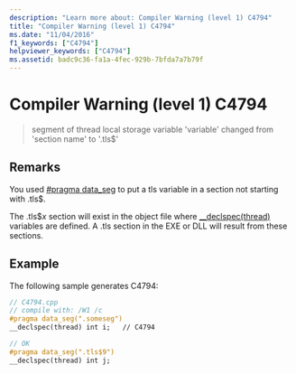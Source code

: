 ```yaml
---
description: "Learn more about: Compiler Warning (level 1) C4794"
title: "Compiler Warning (level 1) C4794"
ms.date: "11/04/2016"
f1_keywords: ["C4794"]
helpviewer_keywords: ["C4794"]
ms.assetid: badc9c36-fa1a-4fec-929b-7bfda7a7b79f
---
```

# Compiler Warning (level 1) C4794

> segment of thread local storage variable 'variable' changed from 'section name' to '.tls$'

## Remarks

You used [#pragma data_seg](../../preprocessor/data-seg.md) to put a tls variable in a section not starting with .tls$.

The .tls$*x* section will exist in the object file where [__declspec(thread)](../../cpp/thread.md) variables are defined. A .tls section in the EXE or DLL will result from these sections.

## Example

The following sample generates C4794:

```cpp
// C4794.cpp
// compile with: /W1 /c
#pragma data_seg(".someseg")
__declspec(thread) int i;   // C4794

// OK
#pragma data_seg(".tls$9")
__declspec(thread) int j;
```

